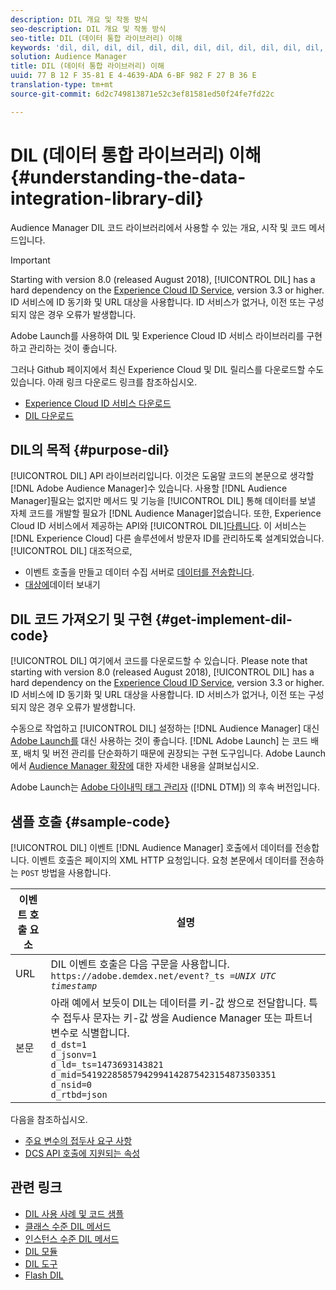 ```yaml
---
description: DIL 개요 및 작동 방식
seo-description: DIL 개요 및 작동 방식
seo-title: DIL (데이터 통합 라이브러리) 이해
keywords: 'dil, dil, dil, dil, dil, dil, dil, dil, dil, dil, dil, dil, dil, dil, dil, dil, dil, dil, dil, dil, dil, dil, dil, dil, dil, dil, dil, dil, dil, dil, DIL, DIL, DIL, DIL, DIL, DIL, DIL, DIL, DIL, DIL, DIL, DIL, DIL, DIL, DIL, DIL, DIL, DIL, DIL, DIL, DIL, DIL, DIL, DIL, DIL, DIL, DIL, DIL, DIL, DIL, DIL, DIL, DIL, DIL, DIL, DIL, DIL, DIL, DIL, DIL, DIL, DIL, DIL, DIL, DIL, DIL, DIL, DIL, DIL, DIL, DIL, DIL, DIL, DIL, DIL, DIL, DIL, DIL, DIL, DIL, DIL, DIL, DIL, DIL, DIL, DIL, DIL, DIL, DIL, DIL, DIL, DIL, DIL, DIL, DIL, DIL, DIL, DIL, DIL, DIL, DIL, DIL, DIL, '
solution: Audience Manager
title: DIL (데이터 통합 라이브러리) 이해
uuid: 77 B 12 F 35-81 E 4-4639-ADA 6-BF 982 F 27 B 36 E
translation-type: tm+mt
source-git-commit: 6d2c749813871e52c3ef81581ed50f24fe7fd22c

---
```



# DIL (데이터 통합 라이브러리) 이해{#understanding-the-data-integration-library-dil}

Audience Manager DIL 코드 라이브러리에서 사용할 수 있는 개요, 시작 및 코드 메서드입니다.

>[!IMPORTANT]
>
>Starting with version 8.0 (released August 2018), [!UICONTROL DIL] has a hard dependency on the [Experience Cloud ID Service](https://marketing.adobe.com/resources/help/en_US/mcvid/), version 3.3 or higher. ID 서비스에 ID 동기화 및 URL 대상을 사용합니다. ID 서비스가 없거나, 이전 또는 구성되지 않은 경우 오류가 발생합니다.
>
>Adobe Launch를 사용하여 DIL 및 Experience Cloud ID 서비스 라이브러리를 구현하고 관리하는 것이 좋습니다.

그러나 Github 페이지에서 최신 Experience Cloud 및 DIL 릴리스를 다운로드할 수도 있습니다. 아래 링크 다운로드 링크를 참조하십시오.

* [Experience Cloud ID 서비스 다운로드](https://github.com/Adobe-Marketing-Cloud/id-service/releases)
* [DIL 다운로드](https://github.com/Adobe-Marketing-Cloud/dil/releases)

## DIL의 목적 {#purpose-dil}

[!UICONTROL DIL] API 라이브러리입니다. 이것은 도움말 코드의 본문으로 생각할 [!DNL Adobe Audience Manager]수 있습니다. 사용할 [!DNL Audience Manager]필요는 없지만 메서드 및 기능을 [!UICONTROL DIL] 통해 데이터를 보낼 자체 코드를 개발할 필요가 [!DNL Audience Manager]없습니다. 또한, Experience Cloud ID 서비스에서 제공하는 API와 [!UICONTROL DIL][다릅니다](https://marketing.adobe.com/resources/help/en_US/mcvid/). 이 서비스는 [!DNL Experience Cloud] 다른 솔루션에서 방문자 ID를 관리하도록 설계되었습니다. [!UICONTROL DIL] 대조적으로,

* 이벤트 호출을 만들고 데이터 수집 서버로 [데이터를 전송합니다](../reference/system-components/components-data-collection.md).
* [대상에](../features/destinations/destinations.md)데이터 보내기

## DIL 코드 가져오기 및 구현 {#get-implement-dil-code}

[!UICONTROL DIL] 여기에서 코드를 다운로드할 **[](https://github.com/Adobe-Marketing-Cloud/dil/releases)**&#x200B;수 있습니다. Please note that starting with version 8.0 (released August 2018), [!UICONTROL DIL] has a hard dependency on the [Experience Cloud ID Service](https://marketing.adobe.com/resources/help/en_US/mcvid/), version 3.3 or higher. ID 서비스에 ID 동기화 및 URL 대상을 사용합니다. ID 서비스가 없거나, 이전 또는 구성되지 않은 경우 오류가 발생합니다.

수동으로 작업하고 [!UICONTROL DIL] 설정하는 [!DNL Audience Manager] 대신 [Adobe Launch를](https://docs.adobelaunch.com/) 대신 사용하는 것이 좋습니다. [!DNL Adobe Launch] 는 코드 배포, 배치 및 버전 관리를 단순화하기 때문에 권장되는 구현 도구입니다. Adobe Launch에서 [Audience Manager 확장에](https://docs.adobelaunch.com/extension-reference/web/adobe-audience-manager-extension) 대한 자세한 내용을 살펴보십시오.

Adobe Launch는 [Adobe 다이내믹 태그 관리자](https://marketing.adobe.com/resources/help/en_US/dtm/c_overview.html) ([!DNL DTM]) 의 후속 버전입니다.

## 샘플 호출 {#sample-code}

[!UICONTROL DIL] 이벤트 [!DNL Audience Manager] 호출에서 데이터를 전송합니다. 이벤트 호출은 페이지의 XML HTTP 요청입니다. 요청 본문에서 데이터를 전송하는 `POST` 방법을 사용합니다.

| 이벤트 호출 요소 | 설명 |
|--- |--- |
| URL | DIL 이벤트 호출은 다음 구문을 사용합니다. `https://adobe.demdex.net/event?_ts =`*`UNIX UTC timestamp`* |
| 본문 | 아래 예에서 보듯이 DIL는 데이터를 키-값 쌍으로 전달합니다. 특수 접두사 문자는 키-값 쌍을 Audience Manager 또는 파트너 변수로 식별합니다.<br>`d_dst=1`<br>`d_jsonv=1`<br>`d_ld=_ts=1473693143821`<br>`d_mid=54192285857942994142875423154873503351`<br>`d_nsid=0`<br>`d_rtbd=json`<br> |

다음을 참조하십시오.
* [주요 변수의 접두사 요구 사항](../features/traits/trait-variable-prefixes.md)
* [DCS API 호출에 지원되는 속성](../api/dcs-intro/dcs-api-reference/dcs-keys.md)

## 관련 링크

* [DIL 사용 사례 및 코드 샘플](/help/using/dil/dil-use-cases.md)
* [클래스 수준 DIL 메서드](/help/using/dil/dil-class-overview/dil-start.md)
* [인스턴스 수준 DIL 메서드](/help/using/dil/dil-instance-methods.md)
* [DIL 모듈](/help/using/dil/dil-modules.md)
* [DIL 도구](/help/using/dil/dil-tools.md)
* [Flash DIL](/help/using/dil/dil-flash.md)